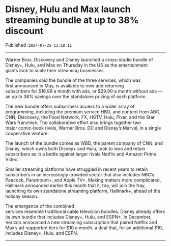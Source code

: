 # Disney, Hulu and Max launch streaming bundle at up to 38% discount

Published :`2024-07-25 13:18:11`

---

Warner Bros. Discovery and Disney launched a cross-studio bundle of Disney+, Hulu, and Max on Thursday in the US as the entertainment giants look to scale their streaming businesses.

The companies said the bundle of the three services, which was first announced in May, is available to new and returning subscribers for $16.99 a month with ads, or $29.99 a month without ads — an up to 38% savings over the standalone pricing of each platform.

The new bundle offers subscribers access to a wider array of programming, including the premium service HBO, and content from ABC, CNN, Discovery, the Food Network, FX, HGTV, Hulu, Pixar, and the Star Wars franchise. The collaborative effort also brings together two major comic-book rivals, Warner Bros. DC and Disney’s Marvel, in a single cooperative venture.

The launch of the bundle comes as WBD, the parent company of CNN, and Disney, which owns both Disney+ and Hulu, look to woo and retain subscribers as in a battle against larger rivals Netflix and Amazon Prime Video.

Smaller streaming platforms have struggled in recent years to retain subscribers in an increasingly crowded sector that also includes NBC’s Peacock, Paramount+, and Apple TV+. Making matters more complicated, Hallmark announced earlier this month that it, too, will join the fray, launching its own standalone streaming platform, Hallmark+, ahead of the holiday season.

The emergence of the combined services resemble traditional cable television bundles. Disney already offers its own bundle that includes Disney+, Hulu, and ESPN+. In December, Verizon announced a new streaming subscription that paired Netflix and Max’s ad-supported tiers for $10 a month, a deal that, for an additional $10, includes Disney+, Hulu, and ESPN.

---

